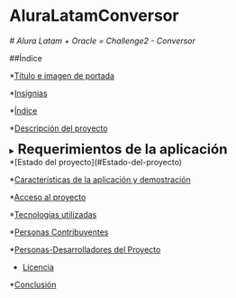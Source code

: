 # AluraLatamConversor
<em> # Alura Latam + Oracle = Challenge2 - Conversor </em>


##Índice

*[Título e imagen de portada](#Título-e-imagen-de-portada)

*[Insignias](#insignias)

*[Índice](#índice)

*[Descripción del proyecto](#descripción-del-proyecto)

<details>
<summary><b><font size="+2">Requerimientos de la aplicación</font></b></summary>

- [x] El convertidor de moneda debe:
  - [x] Convertir de la moneda de tu país a **Dolar**
  - [x] Convertir de la moneda de tu país a **Euros**
  - [x] Convertir de la moneda de tu país a **Libras Esterlinas**
  - [x] Convertir de la moneda de tu país a **Yen Japonés**
  - [x] Convertir de la moneda de tu país a **Won sul-coreano**
  - [x] Convertir de **Dolar** a la moneda de tu país
  - [x] Convertir de **Euros** a la moneda de tu país
  - [x] Convertir de **Libras Esterlinas** a la moneda de tu país
  - [x] Convertir de **Yen Japonés** a la moneda de tu país
  - [x] Convertir de **Won sul-coreano** a la moneda de tu país
- [ ] **Extra:** Añadir otros tipos de conversiones, ejm. temperatura
- [x] **Menu principal**. Cuadro de dialogo debe permitir al usuario escoger entre
las opciones de conversión, según los requisitos solo es necesario hacer un
conversor de moneda, en caso que desees implementar otras funciones añadir una
opción de menú con otras funciones.
  - [x] Utilice la clase **JOptionPane** de la biblioteca Javax
  - [x] Utilice el método **showInputDialog** como un objeto para presentar más de
  una opción
- [x] **Opciones de monedas**. Cuadro de dialogo debe permitir al usuario escoger
entre las diferentes monedas a la que desea convertir su dinero.
  - [x] Utilice la clase **JOptionPane** de la biblioteca Javax
  - [x] Utilice el método **showInputDialog** como un objeto para presentar
  más de una opción para la conversión
- [x] El **cuadro de dialogo para entrada de usuario** debe permitir al usuario
ingresar el valor o la cantidad de dinero que desea convertir a la moneda escogida
anteriormente, por ejemplo: el usuario ingresará la cantidad de Pesos Colombianos
que quiere convertir a Dólares.  
Este input debe estar validado y no debe aceptar otro tipo de caracteres que no
sean del tipo numéricos.  
Utilice el método **showInputDialog** para que el usuario inserte un valor.
- [x] Si el usuario introduce letras o caracteres especiales y presiona ok **debe
ser mostrado un mensaje apuntando que el valor no es válido**.  
Utilice el método **showMessageDialog** para validar la entrada para que no se
acepten caracteres no numéricos.
- [x] Mostrar al usuario el valor de la conversión realizada.
  - [x] Utilice el método **showMessageDialog** para mostrar el valor de la conversión.
- [x] Utilice el método **showConfirmDialog** para preguntar al usuario si desea
continuar usando el programa presentando las siguientes opciones:
  - [x] **Yes**: Debe llevar nuevamente a nuestro usuario a menu principal para
  escoger una opción de conversión
  - [x] **No**: Debe mostrar un mensaje de "Programa Finalizado"
  - [x] **Cancel**: Debe mostrar un mensaje de "Programa Finalizado"
- [x] Si el usuario selecciona la opción **No** o **Cancel** utilice
**showMessageDialog** para que pueda cerrar el programa. con el mensaje
***"Programa Terminado"***
- [x] **Extra** Personal: Crear 3 versiones de la aplicación, **cli, tui y gui**

</details>
*[Estado del proyecto](#Estado-del-proyecto)

*[Características de la aplicación y demostración](#Características-de-la-aplicación-y-demostración)

*[Acceso al proyecto](#acceso-proyecto)

*[Tecnologías utilizadas](#tecnologías-utilizadas)

*[Personas Contribuyentes](#personas-contribuyentes)

*[Personas-Desarrolladores del Proyecto](#personas-desarrolladores)

* [Licencia](#licencia)

*[Conclusión](#conclusión)
